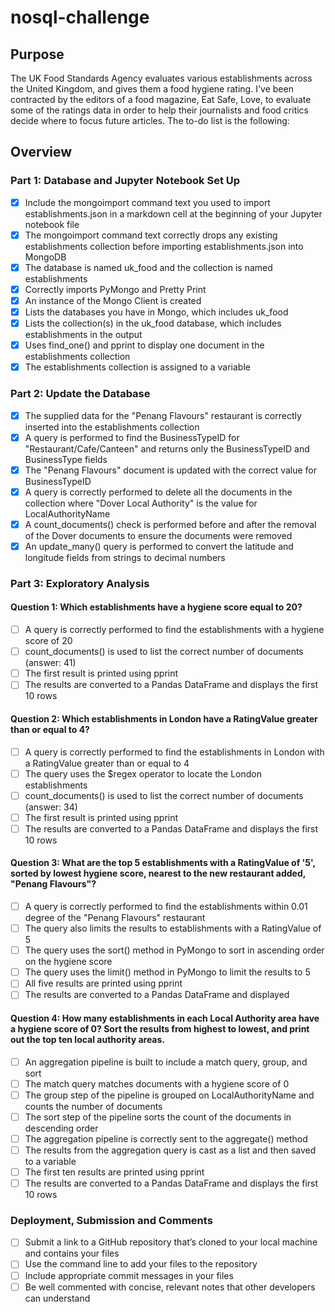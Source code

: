 # nosql-challenge
## Purpose
The UK Food Standards Agency evaluates various establishments across the United Kingdom, and gives them a food hygiene rating. I've been contracted by the editors of a food magazine, Eat Safe, Love, to evaluate some of the ratings data in order to help their journalists and food critics decide where to focus future articles. The to-do list is the following:
## Overview
### Part 1: Database and Jupyter Notebook Set Up
- [x] Include the mongoimport command text you used to import establishments.json in a markdown cell at the beginning of your Jupyter notebook file
- [x] The mongoimport command text correctly drops any existing establishments collection before importing establishments.json into MongoDB
- [x] The database is named uk_food and the collection is named establishments
- [x] Correctly imports PyMongo and Pretty Print
- [x] An instance of the Mongo Client is created
- [x] Lists the databases you have in Mongo, which includes uk_food
- [x] Lists the collection(s) in the uk_food database, which includes establishments in the output
- [x] Uses find_one() and pprint to display one document in the establishments collection
- [x] The establishments collection is assigned to a variable
### Part 2: Update the Database
- [x] The supplied data for the "Penang Flavours" restaurant is correctly inserted into the establishments collection
- [x] A query is performed to find the BusinessTypeID for "Restaurant/Cafe/Canteen" and returns only the BusinessTypeID and BusinessType fields
- [x] The "Penang Flavours" document is updated with the correct value for BusinessTypeID
- [x] A query is correctly performed to delete all the documents in the collection where "Dover Local Authority" is the value for LocalAuthorityName
- [x] A count_documents() check is performed before and after the removal of the Dover documents to ensure the documents were removed
- [x] An update_many() query is performed to convert the latitude and longitude fields from strings to decimal numbers
### Part 3: Exploratory Analysis
#### Question 1: Which establishments have a hygiene score equal to 20?
- [ ] A query is correctly performed to find the establishments with a hygiene score of 20
- [ ] count_documents() is used to list the correct number of documents (answer: 41)
- [ ] The first result is printed using pprint
- [ ] The results are converted to a Pandas DataFrame and displays the first 10 rows
#### Question 2: Which establishments in London have a RatingValue greater than or equal to 4?
- [ ] A query is correctly performed to find the establishments in London with a RatingValue greater than or equal to 4
- [ ] The query uses the $regex operator to locate the London establishments
- [ ] count_documents() is used to list the correct number of documents (answer: 34)
- [ ] The first result is printed using pprint
- [ ] The results are converted to a Pandas DataFrame and displays the first 10 rows
#### Question 3: What are the top 5 establishments with a RatingValue of '5', sorted by lowest hygiene score, nearest to the new restaurant added, "Penang Flavours"?
- [ ] A query is correctly performed to find the establishments within 0.01 degree of the "Penang Flavours" restaurant
- [ ] The query also limits the results to establishments with a RatingValue of 5
- [ ] The query uses the sort() method in PyMongo to sort in ascending order on the hygiene score
- [ ] The query uses the limit() method in PyMongo to limit the results to 5
- [ ] All five results are printed using pprint
- [ ] The results are converted to a Pandas DataFrame and displayed
#### Question 4: How many establishments in each Local Authority area have a hygiene score of 0? Sort the results from highest to lowest, and print out the top ten local authority areas.
- [ ] An aggregation pipeline is built to include a match query, group, and sort
- [ ] The match query matches documents with a hygiene score of 0
- [ ] The group step of the pipeline is grouped on LocalAuthorityName and counts the number of documents
- [ ] The sort step of the pipeline sorts the count of the documents in descending order
- [ ] The aggregation pipeline is correctly sent to the aggregate() method
- [ ] The results from the aggregation query is cast as a list and then saved to a variable
- [ ] The first ten results are printed using pprint
- [ ] The results are converted to a Pandas DataFrame and displays the first 10 rows
### Deployment, Submission and Comments
- [ ] Submit a link to a GitHub repository that’s cloned to your local machine and contains your files
- [ ] Use the command line to add your files to the repository
- [ ] Include appropriate commit messages in your files
- [ ] Be well commented with concise, relevant notes that other developers can understand